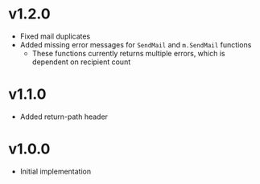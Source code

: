 # v1.2.0
- Fixed mail duplicates
- Added missing error messages for `SendMail` and `m.SendMail` functions
  - These functions currently returns multiple errors, which is dependent on recipient count

# v1.1.0
- Added return-path header

# v1.0.0
- Initial implementation
